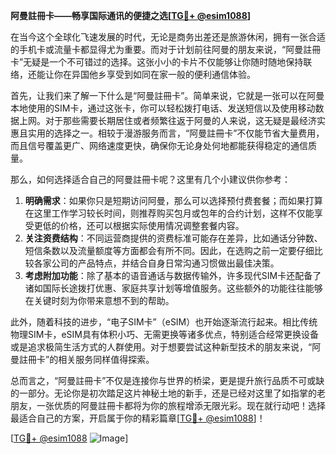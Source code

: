 **阿曼註冊卡——畅享国际通讯的便捷之选[[TG💪+ @esim1088](https://t.me/s/esim1088)]**

在当今这个全球化飞速发展的时代，无论是商务出差还是旅游休闲，拥有一张合适的手机卡或流量卡都显得尤为重要。而对于计划前往阿曼的朋友来说，“阿曼註冊卡”无疑是一个不可错过的选择。这张小小的卡片不仅能够让你随时随地保持联络，还能让你在异国他乡享受到如同在家一般的便利通信体验。

首先，让我们来了解一下什么是“阿曼註冊卡”。简单来说，它就是一张可以在阿曼本地使用的SIM卡，通过这张卡，你可以轻松拨打电话、发送短信以及使用移动数据上网。对于那些需要长期居住或者频繁往返于阿曼的人来说，这无疑是最经济实惠且实用的选择之一。相较于漫游服务而言，“阿曼註冊卡”不仅能节省大量费用，而且信号覆盖更广、网络速度更快，确保你无论身处何地都能获得稳定的通信质量。

那么，如何选择适合自己的阿曼註冊卡呢？这里有几个小建议供你参考：

1. **明确需求**：如果你只是短期访问阿曼，那么可以选择预付费套餐；而如果打算在这里工作学习较长时间，则推荐购买包月或包年的合约计划，这样不仅能享受更低的价格，还可以根据实际使用情况调整套餐内容。
2. **关注资费结构**：不同运营商提供的资费标准可能存在差异，比如通话分钟数、短信条数以及流量额度等方面都会有所不同。因此，在选购之前一定要仔细比较各家公司的产品特点，并结合自身日常沟通习惯做出最佳决策。
3. **考虑附加功能**：除了基本的语音通话与数据传输外，许多现代SIM卡还配备了诸如国际长途拨打优惠、家庭共享计划等增值服务。这些额外的功能往往能够在关键时刻为你带来意想不到的帮助。

此外，随着科技的进步，“电子SIM卡”（eSIM）也开始逐渐流行起来。相比传统物理SIM卡，eSIM具有体积小巧、无需更换等诸多优点，特别适合经常更换设备或是追求极简生活方式的人群使用。对于想要尝试这种新型技术的朋友来说，“阿曼註冊卡”的相关服务同样值得探索。

总而言之，“阿曼註冊卡”不仅是连接你与世界的桥梁，更是提升旅行品质不可或缺的一部分。无论你是初次踏足这片神秘土地的新手，还是已经对这里了如指掌的老朋友，一张优质的阿曼註冊卡都将为你的旅程增添无限光彩。现在就行动吧！选择最适合自己的方案，开启属于你的精彩篇章[[TG💪+ @esim1088](https://t.me/s/esim1088)]！

[[TG💪+ @esim1088](https://t.me/s/esim1088) ![Image](https://i.postimg.cc/4NQfJmqS/Snipaste-2025-05-13-00-14-12.png)]